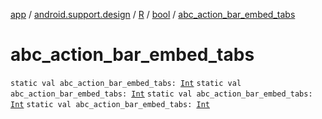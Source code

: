 [app](../../../index.md) / [android.support.design](../../index.md) / [R](../index.md) / [bool](index.md) / [abc_action_bar_embed_tabs](.)

# abc_action_bar_embed_tabs

`static val abc_action_bar_embed_tabs: `[`Int`](https://kotlinlang.org/api/latest/jvm/stdlib/kotlin/-int/index.html)
`static val abc_action_bar_embed_tabs: `[`Int`](https://kotlinlang.org/api/latest/jvm/stdlib/kotlin/-int/index.html)
`static val abc_action_bar_embed_tabs: `[`Int`](https://kotlinlang.org/api/latest/jvm/stdlib/kotlin/-int/index.html)
`static val abc_action_bar_embed_tabs: `[`Int`](https://kotlinlang.org/api/latest/jvm/stdlib/kotlin/-int/index.html)